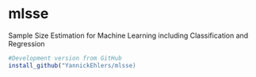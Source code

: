 # mlsse
Sample Size Estimation for Machine Learning including Classification and Regression


```r
#Development version from GitHub
install_github("YannickEhlers/mlsse)
```
